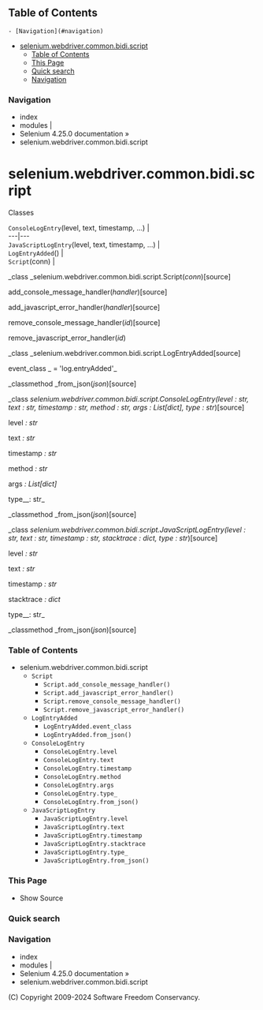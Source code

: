 ## Table of Contents

    - [Navigation](#navigation)
- [selenium.webdriver.common.bidi.script](#seleniumwebdrivercommonbidiscript)
    - [Table of Contents](#table-of-contents)
    - [This Page](#this-page)
    - [Quick search](#quick-search)
    - [Navigation](#navigation)

### Navigation

  * index
  * modules |
  * Selenium 4.25.0 documentation »
  * selenium.webdriver.common.bidi.script

# selenium.webdriver.common.bidi.script

Classes

`ConsoleLogEntry`(level, text, timestamp, ...) |   
---|---  
`JavaScriptLogEntry`(level, text, timestamp, ...) |   
`LogEntryAdded`() |   
`Script`(conn) |   
  
_class _selenium.webdriver.common.bidi.script.Script(_conn_)[source]

    

add_console_message_handler(_handler_)[source]

    

add_javascript_error_handler(_handler_)[source]

    

remove_console_message_handler(_id_)[source]

    

remove_javascript_error_handler(_id_)

    

_class _selenium.webdriver.common.bidi.script.LogEntryAdded[source]

    

event_class _ = 'log.entryAdded'_

    

_classmethod _from_json(_json_)[source]

    

_class _selenium.webdriver.common.bidi.script.ConsoleLogEntry(_level : str_,
_text : str_, _timestamp : str_, _method : str_, _args : List[dict]_, _type_ :
str_)[source]

    

level _: str_

    

text _: str_

    

timestamp _: str_

    

method _: str_

    

args _: List[dict]_

    

type__: str_

    

_classmethod _from_json(_json_)[source]

    

_class _selenium.webdriver.common.bidi.script.JavaScriptLogEntry(_level :
str_, _text : str_, _timestamp : str_, _stacktrace : dict_, _type_ :
str_)[source]

    

level _: str_

    

text _: str_

    

timestamp _: str_

    

stacktrace _: dict_

    

type__: str_

    

_classmethod _from_json(_json_)[source]

    

### Table of Contents

  * selenium.webdriver.common.bidi.script
    * `Script`
      * `Script.add_console_message_handler()`
      * `Script.add_javascript_error_handler()`
      * `Script.remove_console_message_handler()`
      * `Script.remove_javascript_error_handler()`
    * `LogEntryAdded`
      * `LogEntryAdded.event_class`
      * `LogEntryAdded.from_json()`
    * `ConsoleLogEntry`
      * `ConsoleLogEntry.level`
      * `ConsoleLogEntry.text`
      * `ConsoleLogEntry.timestamp`
      * `ConsoleLogEntry.method`
      * `ConsoleLogEntry.args`
      * `ConsoleLogEntry.type_`
      * `ConsoleLogEntry.from_json()`
    * `JavaScriptLogEntry`
      * `JavaScriptLogEntry.level`
      * `JavaScriptLogEntry.text`
      * `JavaScriptLogEntry.timestamp`
      * `JavaScriptLogEntry.stacktrace`
      * `JavaScriptLogEntry.type_`
      * `JavaScriptLogEntry.from_json()`

### This Page

  * Show Source

### Quick search

### Navigation

  * index
  * modules |
  * Selenium 4.25.0 documentation »
  * selenium.webdriver.common.bidi.script

(C) Copyright 2009-2024 Software Freedom Conservancy.